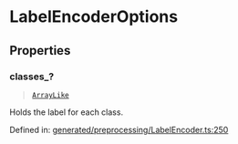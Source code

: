 # LabelEncoderOptions

## Properties

### classes\_?

> [`ArrayLike`](../types/ArrayLike.md)

Holds the label for each class.

Defined in:  [generated/preprocessing/LabelEncoder.ts:250](https://github.com/transitive-bullshit/scikit-learn-ts/blob/122b3c0/packages/sklearn/src/generated/preprocessing/LabelEncoder.ts#L250)
